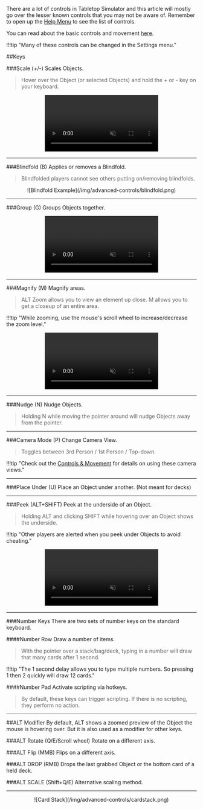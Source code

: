 There are a lot of controls in Tabletop Simulator and this article will mostly go over the lesser known controls that you may not be aware of. Remember to open up the [Help Menu](/getting-started/help-menu) to see the list of controls.

You can read about the basic controls and movement [here](/player-guides/basic-controls).

!!!tip "Many of these controls can be changed in the Settings menu."

##Keys

###Scale (+/-)
Scales Objects.

> Hover over the Object (or selected Objects) and hold the + or - key on your keyboard.

<center>
    <video controls
        loop
        autoPlay
        muted
        src="/Tabletop-Simulator-Knowledge-Base/img/advanced-controls/scale.webm">
        Sorry, your browser doesn't support embedded videos.
    </video>
</center>

---


###Blindfold (B)
Applies or removes a Blindfold.

> Blindfolded players cannot see others putting on/removing blindfolds.

<center>![Blindfold Example](/img/advanced-controls/blindfold.png)</center>

---


###Group (G)
Groups Objects together.

<center>
    <video controls
        loop
        autoPlay
        muted
        src="/Tabletop-Simulator-Knowledge-Base/img/advanced-controls/group.webm">
        Sorry, your browser doesn't support embedded videos.
    </video>
</center>

---


###Magnify (M)
Magnify areas.

> ALT Zoom allows you to view an element up close. M allows you to get a closeup of an entire area.

!!!tip "While zooming, use the mouse's scroll wheel to increase/decrease the zoom level."

<center>
    <video controls
        loop
        autoPlay
        muted
        src="/Tabletop-Simulator-Knowledge-Base/img/advanced-controls/zoom.webm">
        Sorry, your browser doesn't support embedded videos.
    </video>
</center>

---


###Nudge (N)
Nudge Objects.

> Holding N while moving the pointer around will nudge Objects away from the pointer.

---


###Camera Mode (P)
Change Camera View.

> Toggles between 3rd Person / 1st Person / Top-down.

!!!tip "Check out the [Controls & Movement](/player-guides/basic-controls) for details on using these camera views."

---


###Place Under (U)
Place an Object under another. (Not meant for decks)

---


###Peek (ALT+SHIFT)
Peek at the underside of an Object.

> Holding ALT and clicking SHIFT while hovering over an Object shows the underside.

!!!tip "Other players are alerted when you peek under Objects to avoid cheating."

<center>
    <video controls
        loop
        autoPlay
        muted
        src="/Tabletop-Simulator-Knowledge-Base/img/advanced-controls/peek.webm">
        Sorry, your browser doesn't support embedded videos.
    </video>
</center>

---


###Number Keys
There are two sets of number keys on the standard keyboard.

####Number Row
Draw a number of items.

> With the pointer over a stack/bag/deck, typing in a number will draw that many cards after 1 second.

!!!tip "The 1 second delay allows you to type multiple numbers. So pressing 1 then 2 quickly will draw 12 cards."

####Number Pad
Activate scripting via hotkeys.

> By default, these keys can trigger scripting. If there is no scripting, they perform no action.

---


##ALT Modifier
By default, ALT shows a zoomed preview of the Object the mouse is hovering over. But it is also used as a modifier for other keys.

###ALT Rotate (Q/E/Scroll wheel)
Rotate on a different axis.

###ALT Flip (MMB)
Flips on a different axis.

###ALT DROP (RMB)
Drops the last grabbed Object or the bottom card of a held deck.

###ALT SCALE (Shift+Q/E)
Alternative scaling method.

---

<center>![Card Stack](/img/advanced-controls/cardstack.png)</center>

